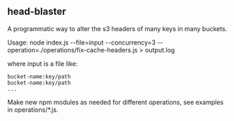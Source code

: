 ## head-blaster
A programmatic way to alter the s3 headers of many keys in many buckets.

Usage:
   node index.js --file=input --concurrency=3 --operation=./operations/fix-cache-headers.js > output.log

where input is a file like:

    bucket-name:key/path
    bucket-name:key/path
    ...

Make new npm modules as needed for different operations, see examples in
operations/*.js.

